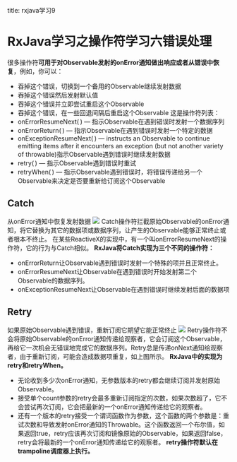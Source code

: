 title: rxjava学习9 

#  RxJava学习之操作符学习六错误处理 
很多操作符**可用于对Observable发射的onError通知做出响应或者从错误中恢复**，例如，你可以：
  * 吞掉这个错误，切换到一个备用的Observable继续发射数据
  * 吞掉这个错误然后发射默认值
  * 吞掉这个错误并立即尝试重启这个Observable
  * 吞掉这个错误，在一些回退间隔后重启这个Observable
这是操作符列表：
  * onErrorResumeNext( ) — 指示Observable在遇到错误时发射一个数据序列
  * onErrorReturn( ) — 指示Observable在遇到错误时发射一个特定的数据
  * onExceptionResumeNext( ) — instructs an Observable to continue emitting items after it encounters an exception (but not another variety of throwable)指示Observable遇到错误时继续发射数据
  * retry( ) — 指示Observable遇到错误时重试
  * retryWhen( ) — 指示Observable遇到错误时，将错误传递给另一个Observable来决定是否要重新给订阅这个Observable
##  Catch 
从onError通知中恢复发射数据
![](/data/dokuwiki/opensourcelearn/pasted/20160311-110935.png)
Catch操作符拦截原始Observable的onError通知，将它替换为其它的数据项或数据序列，让产生的Observable能够正常终止或者根本不终止。
在某些ReactiveX的实现中，有一个叫onErrorResumeNext的操作符，它的行为与Catch相似。
**RxJava将Catch实现为三个不同的操作符：**
  * onErrorReturn让Observable遇到错误时发射一个特殊的项并且正常终止。
  * onErrorResumeNext让Observable在遇到错误时开始发射第二个Observable的数据序列。
  * onExceptionResumeNext让Observable在遇到错误时继续发射后面的数据项

##  Retry 
如果原始Observable遇到错误，重新订阅它期望它能正常终止
![](/data/dokuwiki/opensourcelearn/pasted/20160311-111119.png)
Retry操作符不会将原始Observable的onError通知传递给观察者，它会订阅这个Observable，再给它一次机会无错误地完成它的数据序列。Retry总是传递onNext通知给观察者，由于重新订阅，可能会造成数据项重复，如上图所示。
**RxJava中的实现为retry和retryWhen。**
  * 无论收到多少次onError通知，无参数版本的retry都会继续订阅并发射原始Observable。
  * 接受单个count参数的retry会最多重新订阅指定的次数，如果次数超了，它不会尝试再次订阅，它会把最新的一个onError通知传递给它的观察者。
  * 还有一个版本的retry接受一个谓词函数作为参数，这个函数的两个参数是：重试次数和导致发射onError通知的Throwable。这个函数返回一个布尔值，如果返回true，retry应该再次订阅和镜像原始的Observable，如果返回false，retry会将最新的一个onError通知传递给它的观察者。
**retry操作符默认在trampoline调度器上执行。**
